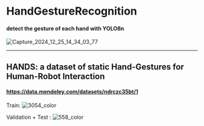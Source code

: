 # HandGestureRecognition
#### detect the gesture of each hand with YOLO8n ####

![Capture_2024_12_25_14_34_03_77](https://github.com/user-attachments/assets/94542abb-8a48-48ef-a32e-4f02f5811f73)

--------------------------------------------------------------------------
## HANDS: a dataset of static Hand-Gestures for Human-Robot Interaction ##
#### https://data.mendeley.com/datasets/ndrczc35bt/1 ####

Train:
![3054_color](https://github.com/user-attachments/assets/445684fb-f720-4c29-a360-c5c2e2c5b359)

Validation + Test :
![558_color](https://github.com/user-attachments/assets/60f22feb-8270-4939-95a8-b757b718ea6c)

